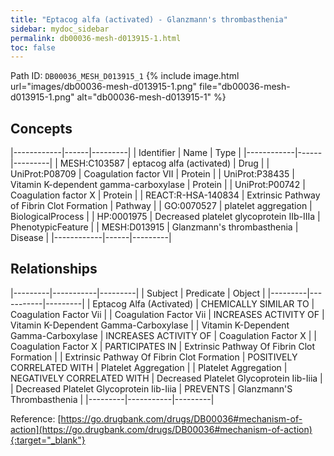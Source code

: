 ```yaml
---
title: "Eptacog alfa (activated) - Glanzmann's thrombasthenia"
sidebar: mydoc_sidebar
permalink: db00036-mesh-d013915-1.html
toc: false 
---
```



Path ID: `DB00036_MESH_D013915_1`
{% include image.html url="images/db00036-mesh-d013915-1.png" file="db00036-mesh-d013915-1.png" alt="db00036-mesh-d013915-1" %}

## Concepts

|------------|------|---------|
| Identifier | Name | Type    |
|------------|------|---------|
| MESH:C103587 | eptacog alfa (activated) | Drug |
| UniProt:P08709 | Coagulation factor VII | Protein |
| UniProt:P38435 | Vitamin K-dependent gamma-carboxylase | Protein |
| UniProt:P00742 | Coagulation factor X | Protein |
| REACT:R-HSA-140834 | Extrinsic Pathway of Fibrin Clot Formation | Pathway |
| GO:0070527 | platelet aggregation | BiologicalProcess |
| HP:0001975 | Decreased platelet glycoprotein IIb-IIIa | PhenotypicFeature |
| MESH:D013915 | Glanzmann's thrombasthenia | Disease |
|------------|------|---------|

## Relationships

|---------|-----------|---------|
| Subject | Predicate | Object  |
|---------|-----------|---------|
| Eptacog Alfa (Activated) | CHEMICALLY SIMILAR TO | Coagulation Factor Vii |
| Coagulation Factor Vii | INCREASES ACTIVITY OF | Vitamin K-Dependent Gamma-Carboxylase |
| Vitamin K-Dependent Gamma-Carboxylase | INCREASES ACTIVITY OF | Coagulation Factor X |
| Coagulation Factor X | PARTICIPATES IN | Extrinsic Pathway Of Fibrin Clot Formation |
| Extrinsic Pathway Of Fibrin Clot Formation | POSITIVELY CORRELATED WITH | Platelet Aggregation |
| Platelet Aggregation | NEGATIVELY CORRELATED WITH | Decreased Platelet Glycoprotein Iib-Iiia |
| Decreased Platelet Glycoprotein Iib-Iiia | PREVENTS | Glanzmann'S Thrombasthenia |
|---------|-----------|---------|

Reference: [https://go.drugbank.com/drugs/DB00036#mechanism-of-action](https://go.drugbank.com/drugs/DB00036#mechanism-of-action){:target="_blank"}